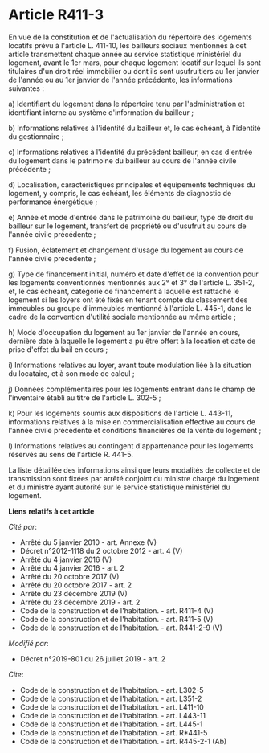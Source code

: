 # Article R411-3

En vue de la constitution et de l'actualisation du répertoire des logements locatifs prévu à l'article L. 411-10, les
bailleurs sociaux mentionnés à cet article transmettent chaque année au service statistique ministériel du logement, avant le
1er mars, pour chaque logement locatif sur lequel ils sont titulaires d'un droit réel immobilier ou dont ils sont
usufruitiers au 1er janvier de l'année ou au 1er janvier de l'année précédente, les informations suivantes :

a) Identifiant du logement dans le répertoire tenu par l'administration et identifiant interne au système d'information du
bailleur ;

b) Informations relatives à l'identité du bailleur et, le cas échéant, à l'identité du gestionnaire ;

c) Informations relatives à l'identité du précédent bailleur, en cas d'entrée du logement dans le patrimoine du bailleur au
cours de l'année civile précédente ;

d) Localisation, caractéristiques principales et équipements techniques du logement, y compris, le cas échéant, les éléments
de diagnostic de performance énergétique ;

e) Année et mode d'entrée dans le patrimoine du bailleur, type de droit du bailleur sur le logement, transfert de propriété
ou d'usufruit au cours de l'année civile précédente ;

f) Fusion, éclatement et changement d'usage du logement au cours de l'année civile précédente ;

g) Type de financement initial, numéro et date d'effet de la convention pour les logements conventionnés mentionnés aux 2° et
3° de l'article L. 351-2, et, le cas échéant, catégorie de financement à laquelle est rattaché le logement si les loyers ont
été fixés en tenant compte du classement des immeubles ou groupe d'immeubles mentionné à l'article L. 445-1, dans le cadre de
la convention d'utilité sociale mentionnée au même article ;

h) Mode d'occupation du logement au 1er janvier de l'année en cours, dernière date à laquelle le logement a pu être offert à
la location et date de prise d'effet du bail en cours ;

i) Informations relatives au loyer, avant toute modulation liée à la situation du locataire, et à son mode de calcul ;

j) Données complémentaires pour les logements entrant dans le champ de l'inventaire établi au titre de l'article L. 302-5 ;

k) Pour les logements soumis aux dispositions de l'article L. 443-11, informations relatives à la mise en commercialisation
effective au cours de l'année civile précédente et conditions financières de la vente du logement ;

l) Informations relatives au contingent d'appartenance pour les logements réservés au sens de l'article R. 441-5.

La liste détaillée des informations ainsi que leurs modalités de collecte et de transmission sont fixées par arrêté conjoint
du ministre chargé du logement et du ministre ayant autorité sur le service statistique ministériel du logement.

**Liens relatifs à cet article**

_Cité par_:

  - Arrêté du 5 janvier 2010 - art. Annexe (V)
  - Décret n°2012-1118 du 2 octobre 2012 - art. 4 (V)
  - Arrêté du 4 janvier 2016 (V)
  - Arrêté du 4 janvier 2016 - art. 2
  - Arrêté du 20 octobre 2017 (V)
  - Arrêté du 20 octobre 2017 - art. 2
  - Arrêté du 23 décembre 2019 (V)
  - Arrêté du 23 décembre 2019 - art. 2
  - Code de la construction et de l'habitation. - art. R411-4 (V)
  - Code de la construction et de l'habitation. - art. R411-5 (V)
  - Code de la construction et de l'habitation. - art. R441-2-9 (V)

_Modifié par_:

  - Décret n°2019-801 du 26 juillet 2019 - art. 2

_Cite_:

  - Code de la construction et de l'habitation. - art. L302-5
  - Code de la construction et de l'habitation. - art. L351-2
  - Code de la construction et de l'habitation. - art. L411-10
  - Code de la construction et de l'habitation. - art. L443-11
  - Code de la construction et de l'habitation. - art. L445-1
  - Code de la construction et de l'habitation. - art. R*441-5
  - Code de la construction et de l'habitation. - art. R445-2-1 (Ab)
